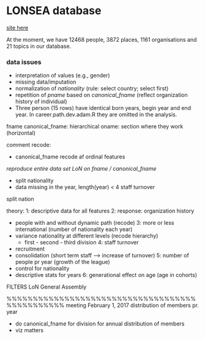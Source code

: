 # LONSEA database #
[site here](http://www.lonsea.de/)

At the moment, we have 12468 people, 3872 places, 1161 organisations and 21 topics in our database.

### data issues ###
- interpretation of values (e.g., gender)
- missing data/imputation
- normalization of *nationality* (rule: select country; select first)  
- repetition of *pname* based on *canonical_fname* (reflect organization history of individual)
- Three person (15 rows) have identical born years, begin year and end year. In career.path.dev.adam.R they are omitted in the analysis.

fname
canonical_fname: hierarchical
oname: section where they work (horizontal)

comment recode:
- canonical_fname recode af ordinal features


*reproduce entire data set LoN on fname / canonical_fname*
  - split nationality
  - data missing in the year, length(year) < 4
staff turnover

split nation

theory:
1: descriptive data for all features
2: response: organization history
  - people with and without dynamic path (recode)
3: more or less international (number of nationality each year)
  - variance nationality at different levels (recode hierarchy)
    - first - second - third division
4: staff turnover
  - recruitment
  - consolidation (short term staff --> increase of turnover)
5: number of people pr year (growth of the league)
   - control for nationality
   - descriptive stats for years
6: generational effect on age (age in cohorts)

FILTERS
LoN
General Assembly

%%%%%%%%%%%%%%%%%%%%%%%%%%%%%%%%%%%%%%%%%%%%%%%
meeting February 1, 2017
distribution of members pr. year
 - do canonical_fname for division for annual distribution of members
 - viz matters
